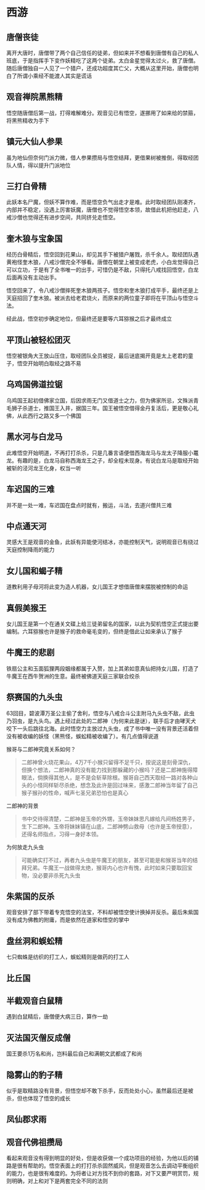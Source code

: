 # 西游

## 唐僧丧徒

离开大唐时，唐僧带了两个自己信任的徒弟，但如来并不想看到唐僧有自己的私人班底，于是指挥手下变作妖精吃了这两个徒弟。太白金星觉得太过火，救了唐僧。随后唐僧独自一人见了一个猎户，还成功超度其亡父，大概从这里开始，唐僧也明白了所谓小乘经不能渡人其实是谎话

## 观音禅院黑熊精

悟空随唐僧后第一战，打得难解难分。观音见已有悟空，遂挪用了如来给的禁箍，将黑熊精收为手下

## 镇元大仙人参果

虽为地仙但奈何门派力微，借人参果攒局与悟空结拜，更借果树被推倒，得取经团队人情，得以提升门派地位

## 三打白骨精

此妖本名尸魔，但妖不算作难，而是悟空负气出走才是难。此时取经团队刚凑齐，内部并不稳定，没遇上厉害妖魔，唐僧也不觉得悟空本领，故借此机把他赶走，八戒沙僧也觉得还有进步空间，共同挤兑走悟空。

## 奎木狼与宝象国

经历白骨精后，悟空回到花果山，却见其手下被猎户屠戮，杀千余人。取经团队遇黄袍怪奎木狼，八戒沙僧完全不够看。唐僧在朝堂上被变成老虎，小白龙觉得自己可以立功，于是有了全书唯一的出手，可惜仍是不敌，只得托八戒找回悟空，白龙后面再没有主动出手。

悟空回来了，令八戒沙僧摔死奎木狼两孩子。悟空和奎木狼打成平手，最终还是上天庭招回了奎木狼。被派去给老君烧火，而原来的两位童子即将在平顶山与悟空斗法。

经此战，悟空初步确定地位，但最终还是要等六耳猕猴之后才最终成立

## 平顶山被轻松团灭

悟空被银角大王放山压住，取经团队全员被捉，最后谜底揭开竟是太上老君的童子，悟空开始明白取经之路不易

## 乌鸡国佛道拉锯

乌鸡国王起初借佛家立国，后因求雨无门又借道士之力，但为佛家所忌，文殊派青毛狮子杀道士，推国王入井，据国三年。国王被悟空借得金丹复活后，更是敬心礼佛，从此西行之路又多一个佛国

## 黑水河与白龙马

此难悟空开始明道，不再打打杀杀，只是几番言语便借西海龙马与龙太子降服小鼍龙。有趣的是，白龙马自称西海龙王之子，却全程未现身。有说白龙马是取经开始被斩的泾河龙王化身，权当一听

## 车迟国的三难

并不是一处一难，车迟国在盘点时就有，搬运，斗法，去道兴僧共三难

## 中点通天河

灵感大王是观音的金鱼，此妖有异能使河结冰，亦能控制天气，说明观音已有绕过天庭控制降雨的能力

## 女儿国和蝎子精

道教利用子母河将此变为造人机器，女儿国王才想借唐僧来摆脱被控制的命运

## 真假美猴王

女儿国王是第一个在通关文碟上给三徒弟留名的国家，以此为契机悟空正式提出要编制。六耳猕猴也许是猴子的救命毫毛变的，但终是借此让如来承认了猴子

## 牛魔王的悲剧

铁扇公主和玉面狐狸两段姻缘都属于入赘，加上其弟如意真仙把持女儿国，打造了牛魔王在西牛贺洲的生意。最终被佛道天庭三家联合绞杀

## 祭赛国的九头虫

63回目，碧波潭万圣公主偷了舍利，悟空与八戒合斗公主附马九头虫不敌，此虫乃羽虫，是九头鸟。遇上经过此处的二郎神（为何来此是谜），联手后才由哮天犬咬下一头后跳往北海。此时悟空力主放过九头虫，成了书中唯一没有背景还活着但没有被收编的妖怪（黑熊怪，蜈蚣精被收编了）。有几点值得说道

猴哥与二郎神究竟关系如何？

> 二郎神曾火烧花果山，4万7千小猴只留得不足千只，按说这是刻骨深仇，但换个想法，二郎神真的没有能力找到那躲藏的小猴吗？还是二郎神施得障眼法，倘换得其他人，是不是会斩草除根。猴哥自己西天取经一路对各种山头的小怪同样斩尽杀绝，想念及此许是回过味来，感激二郎神当年留了自己猴子猴孙的性命，喊声七圣兄弟恐怕也是真心

二郎神的背景

> 书中交待得清楚，二郎神是玉帝的外甥，玉帝妹妹思凡嫁给凡间杨姓男子，生下二郎神。玉帝将妹妹镇在山底，二郎神劈山救母（也许是玉帝授意），还得名师指点，习得一身好本领。

为何放走九头虫

> 可能确实打不过，再者九头虫是牛魔王的朋友，甚至可能是和猴哥当年的结拜兄弟。牛魔王一战做得太绝，猴哥内心也许有愧，此时如来只要取回宝物，没必要非杀死九头虫

## 朱紫国的反杀

观音安排了部下带着专克悟空的法宝，不料却被悟空使计换掉并反杀。最后朱紫国没有成为佛教的附庸，而是依然在道家和悟空的掌中

## 盘丝洞和蜈蚣精

七只蜘蛛是纺织的打工人，蜈蚣精则是做药的打工人

## 比丘国

## 半截观音白鼠精

遇到白鼠精后，唐僧便大病三日，算作一劫

## 灭法国灭僧反成僧

国王要杀1万名和尚，岂料最后自己和满朝文武都成了和尚

## 隐雾山的豹子精

似乎是取精路没有背景，但悟空却不敢下杀手，反而处处小心，虽然最后还是被杀，但也体现了悟空的成长

## 凤仙郡求雨

## 观音代佛祖攒局

看起来观音没有得到明显的好处，但是收获做一个成功项目的经验，为他以后的铺路是很有帮助的。悟空表面上的打打杀杀固然威风，但是观音怎么去调动平衡组织的能力，也是很有难度的。为将者让对方找不到你的套路，对下又要严明赏罚，规则明确，对上和对下是两套完全不同的法则